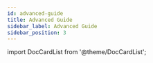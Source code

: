 ```yaml
---
id: advanced-guide
title: Advanced Guide
sidebar_label: Advanced Guide
sidebar_position: 3
---
```


import DocCardList from '@theme/DocCardList';

<DocCardList />